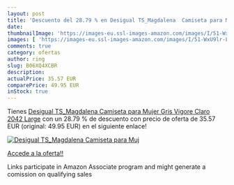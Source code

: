 ```yaml
---
layout: post
title: 'Descuento del 28.79 % en Desigual TS_Magdalena  Camiseta para Muj'
date: 
thumbnailImage: 'https://images-eu.ssl-images-amazon.com/images/I/51-WxU9lr-L._SL200_.jpg'
images: [ 'https://images-eu.ssl-images-amazon.com/images/I/51-WxU9lr-L._SL200_.jpg' ]
comments: true
category: ofertas
author: ring
slug: B06XQ4XCBR
description:
actualPrice: 35.57 EUR
comparePrice: 49.95 EUR
inStock: true
---
```


Tienes [Desigual TS_Magdalena  Camiseta para Mujer   Gris Vigore Claro 2042   Large](https://www.amazon.es/dp/B06XQ4XCBR/?tag=tolees-21) con un 28.79 % de descuento con precio de oferta de 35.57 EUR (original: 49.95 EUR) en el siguiente enlace!

[![Desigual TS_Magdalena  Camiseta para Muj](https://images-eu.ssl-images-amazon.com/images/I/51-WxU9lr-L._SL200_.jpg)](https://www.amazon.es/dp/B06XQ4XCBR/?tag=tolees-21)

[Accede a la oferta!!](https://www.amazon.es/dp/B06XQ4XCBR/?tag=tolees-21)

Links participate in Amazon Associate program and might generate a comission on qualifying sales


